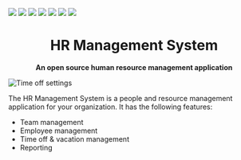 ![](https://img.shields.io/github/license/bluewave-labs/bluewave-hrm)
![](https://img.shields.io/github/repo-size/bluewave-labs/bluewave-hrm)
![](https://img.shields.io/github/commit-activity/w/bluewave-labs/bluewave-hrm)
![](https://img.shields.io/github/last-commit/bluewave-labs/bluewave-hrm)
![](https://img.shields.io/github/languages/top/bluewave-labs/bluewave-hrm)
![](https://img.shields.io/github/issues-pr/bluewave-labs/bluewave-hrm)
![](https://img.shields.io/github/issues/bluewave-labs/bluewave-hrm)

<h1 align="center">HR Management System</h1>

<p align="center"><strong>An open source human resource management application</strong></p>


![Time off settings](https://github.com/bluewave-labs/hrm/blob/main/Time%20off.png?raw=true)

The HR Management System is a people and resource management application for your organization. It has the following features: 

- Team management
- Employee management
- Time off & vacation management
- Reporting

